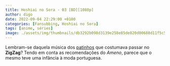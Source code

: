```yaml
---
title: Hoshiai no Sora - 03 [BD][1080p]
author: digo
date: 2022-09-04 22:29:00 +0100
categories: [Fansubbing, Hoshiai no Sora] 
tags: [anime, séries]
image: ./assets/img/thumbnails/db3292b098d3139e258e85de820d00688d11f5c5.jpeg
---
```


Lembram-se daquela música dos [patinhos](https://www.youtube.com/watch?v=HjiSPhGthHI) que costumava passar no **ZigZag**? Tendo em conta as recomendações do *Ameno*, parece que o mesmo teve uma infância à moda portuguesa.